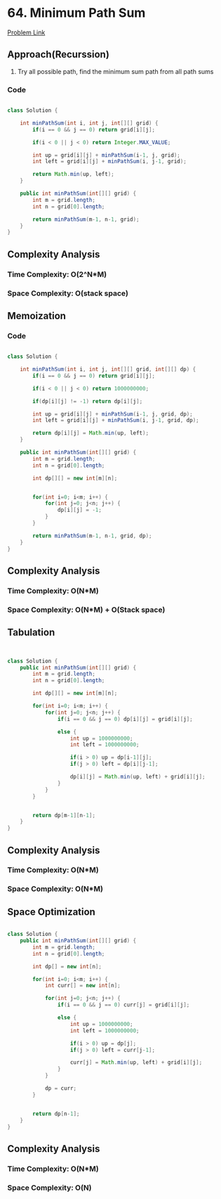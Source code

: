 # 64. Minimum Path Sum

[Problem Link](https://leetcode.com/problems/minimum-path-sum/description/)

## Approach(Recurssion)

1. Try all possible path, find the minimum sum path from all path sums

### Code

```Java

class Solution {

    int minPathSum(int i, int j, int[][] grid) {
        if(i == 0 && j == 0) return grid[i][j];

        if(i < 0 || j < 0) return Integer.MAX_VALUE;

        int up = grid[i][j] + minPathSum(i-1, j, grid);
        int left = grid[i][j] + minPathSum(i, j-1, grid);

        return Math.min(up, left);
    }

    public int minPathSum(int[][] grid) {
        int m = grid.length;
        int n = grid[0].length;

        return minPathSum(m-1, n-1, grid);
    }
}

```

## Complexity Analysis

### Time Complexity: O(2^N\*M)

### Space Complexity: O(stack space)

## Memoization

### Code

```Java

class Solution {

    int minPathSum(int i, int j, int[][] grid, int[][] dp) {
        if(i == 0 && j == 0) return grid[i][j];

        if(i < 0 || j < 0) return 1000000000;

        if(dp[i][j] != -1) return dp[i][j];

        int up = grid[i][j] + minPathSum(i-1, j, grid, dp);
        int left = grid[i][j] + minPathSum(i, j-1, grid, dp);

        return dp[i][j] = Math.min(up, left);
    }

    public int minPathSum(int[][] grid) {
        int m = grid.length;
        int n = grid[0].length;

        int dp[][] = new int[m][n];


        for(int i=0; i<m; i++) {
            for(int j=0; j<n; j++) {
                dp[i][j] = -1;
            }
        }

        return minPathSum(m-1, n-1, grid, dp);
    }
}

```

## Complexity Analysis

### Time Complexity: O(N\*M)

### Space Complexity: O(N\*M) + O(Stack space)

## Tabulation

```Java


class Solution {
    public int minPathSum(int[][] grid) {
        int m = grid.length;
        int n = grid[0].length;

        int dp[][] = new int[m][n];

        for(int i=0; i<m; i++) {
            for(int j=0; j<n; j++) {
                if(i == 0 && j == 0) dp[i][j] = grid[i][j];

                else {
                    int up = 1000000000;
                    int left = 1000000000;

                    if(i > 0) up = dp[i-1][j];
                    if(j > 0) left = dp[i][j-1];

                    dp[i][j] = Math.min(up, left) + grid[i][j];
                }
            }
        }


        return dp[m-1][n-1];
    }
}

```

## Complexity Analysis

### Time Complexity: O(N\*M)

### Space Complexity: O(N\*M)

## Space Optimization

```Java

class Solution {
    public int minPathSum(int[][] grid) {
        int m = grid.length;
        int n = grid[0].length;

        int dp[] = new int[n];

        for(int i=0; i<m; i++) {
            int curr[] = new int[n];

            for(int j=0; j<n; j++) {
                if(i == 0 && j == 0) curr[j] = grid[i][j];

                else {
                    int up = 1000000000;
                    int left = 1000000000;

                    if(i > 0) up = dp[j];
                    if(j > 0) left = curr[j-1];

                    curr[j] = Math.min(up, left) + grid[i][j];
                }
            }

            dp = curr;
        }


        return dp[n-1];
    }
}

```

## Complexity Analysis

### Time Complexity: O(N\*M)

### Space Complexity: O(N)
